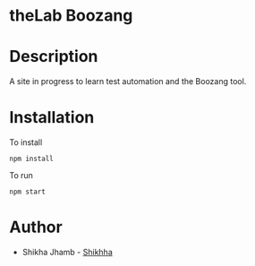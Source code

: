 # theLab Boozang

# Description
A site in progress to learn test automation and the Boozang tool.

# Installation

To install
 
`npm install`

To run

`npm start`

# Author 
* Shikha Jhamb - [Shikhha](https://github.com/Shikhha)